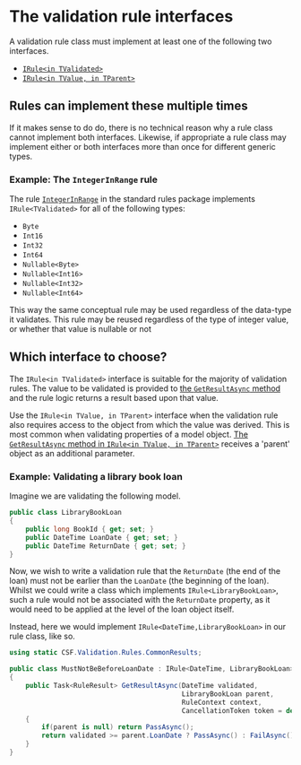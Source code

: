 # The validation rule interfaces

A validation rule class must implement at least one of the following two interfaces.

* [`IRule<in TValidated>`]
* [`IRule<in TValue, in TParent>`]

[`IRule<in TValidated>`]:xref:CSF.Validation.Rules.IRule`1
[`IRule<in TValue, in TParent>`]:xref:CSF.Validation.Rules.IRule`2

## Rules can implement these multiple times

If it makes sense to do do, there is no technical reason why a rule class cannot implement both interfaces.
Likewise, if appropriate a rule class may implement either or both interfaces more than once for different generic types.

### Example: The `IntegerInRange` rule

The rule [`IntegerInRange`] in the standard rules package implements `IRule<TValidated>` for all of the following types:

* `Byte`
* `Int16`
* `Int32`
* `Int64`
* `Nullable<Byte>`
* `Nullable<Int16>`
* `Nullable<Int32>`
* `Nullable<Int64>`

This way the same conceptual rule may be used regardless of the data-type it validates.
This rule may be reused regardless of the type of integer value, or whether that value is nullable or not

[`IntegerInRange`]:xref:CSF.Validation.Rules.IntegerInRange

## Which interface to choose?

The `IRule<in TValidated>` interface is suitable for the majority of validation rules.
The value to be validated is provided to [the `GetResultAsync` method] and the rule logic returns a result based upon that value.

Use the `IRule<in TValue, in TParent>` interface when the validation rule also requires access to the object from which the value was derived.
This is most common when validating properties of a model object.
[The `GetResultAsync` method in `IRule<in TValue, in TParent>`] receives a 'parent' object as an additional parameter.

[the `GetResultAsync` method]:xref:CSF.Validation.Rules.IRule`1.GetResultAsync(`0,CSF.Validation.Rules.RuleContext,System.Threading.CancellationToken)
[The `GetResultAsync` method in `IRule<in TValue, in TParent>`]:xref:CSF.Validation.Rules.IRule`2.GetResultAsync(`0,`1,CSF.Validation.Rules.RuleContext,System.Threading.CancellationToken)

### Example: Validating a library book loan

Imagine we are validating the following model.

```csharp
public class LibraryBookLoan
{
    public long BookId { get; set; }
    public DateTime LoanDate { get; set; }
    public DateTime ReturnDate { get; set; }
}
```

Now, we wish to write a validation rule that the `ReturnDate` (the end of the loan) must not be earlier than the `LoanDate` (the beginning of the loan).
Whilst we could write a class which implements `IRule<LibraryBookLoan>`, such a rule would not be associated with the `ReturnDate` property, as it would need to be applied at the level of the loan object itself.

Instead, here we would implement `IRule<DateTime,LibraryBookLoan>` in our rule class, like so.

```csharp
using static CSF.Validation.Rules.CommonResults;

public class MustNotBeBeforeLoanDate : IRule<DateTime, LibraryBookLoan>
{
    public Task<RuleResult> GetResultAsync(DateTime validated,
                                           LibraryBookLoan parent,
                                           RuleContext context,
                                           CancellationToken token = default)
    {
        if(parent is null) return PassAsync();
        return validated >= parent.LoanDate ? PassAsync() : FailAsync();
    }
}
```
